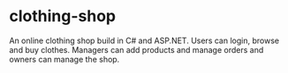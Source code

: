 # clothing-shop
An online clothing shop build in C# and ASP.NET. Users can login, browse and buy clothes. Managers can add products and manage orders and owners can manage the shop.
